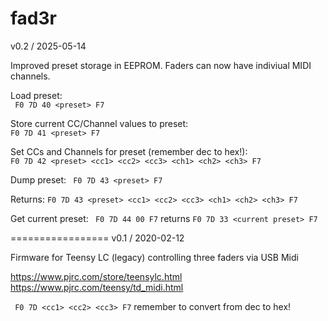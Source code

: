 # fad3r

v0.2 / 2025-05-14

Improved preset storage in EEPROM. Faders can now have indiviual MIDI channels.  

Load preset:  
``` F0 7D 40 <preset> F7```

Store current CC/Channel values to preset:  
```F0 7D 41 <preset> F7```

Set CCs and Channels for preset (remember dec to hex!):  
```F0 7D 42 <preset> <cc1> <cc2> <cc3> <ch1> <ch2> <ch3> F7```  

Dump preset: ``` F0 7D 43 <preset> F7```  

Returns: ```F0 7D 43 <preset> <cc1> <cc2> <cc3> <ch1> <ch2> <ch3> F7```

Get current preset:
``` F0 7D 44 00 F7``` returns ```F0 7D 33 <current preset> F7```


=================
v0.1 / 2020-02-12

Firmware for Teensy LC (legacy) controlling three faders via USB Midi  

https://www.pjrc.com/store/teensylc.html  
https://www.pjrc.com/teensy/td_midi.html  

``` F0 7D <cc1> <cc2> <cc3> F7```
remember to convert from dec to hex!

